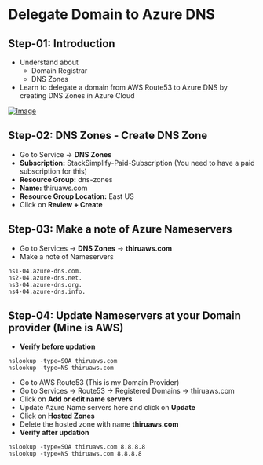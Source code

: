 # Delegate Domain to Azure DNS

## Step-01: Introduction
- Understand about
  - Domain Registrar
  - DNS Zones
- Learn to delegate a domain from AWS Route53 to Azure DNS by creating DNS Zones in Azure Cloud 

[![Image](https://www.stacksimplify.com/course-images/azure-aks-delegate-domain-to-azure-dns.png "Azure AKS Kubernetes - Masterclass")](https://www.udemy.com/course/aws-eks-kubernetes-masterclass-devops-microservices/?referralCode=257C9AD5B5AF8D12D1E1)


## Step-02: DNS Zones - Create DNS Zone
- Go to Service -> **DNS Zones**
- **Subscription:** StackSimplify-Paid-Subscription (You need to have a paid subscription for this)
- **Resource Group:** dns-zones
- **Name:** thiruaws.com
- **Resource Group Location:** East US
- Click on **Review + Create**

## Step-03: Make a note of Azure Nameservers
- Go to Services -> **DNS Zones** -> **thiruaws.com**
- Make a note of Nameservers
```
ns1-04.azure-dns.com.
ns2-04.azure-dns.net.
ns3-04.azure-dns.org.
ns4-04.azure-dns.info.
```

## Step-04: Update Nameservers at your Domain provider (Mine is AWS)
- **Verify before updation**
```
nslookup -type=SOA thiruaws.com
nslookup -type=NS thiruaws.com
```
- Go to AWS Route53 (This is my Domain Provider)
- Go to Services -> Route53 -> Registered Domains -> thiruaws.com
- Click on **Add or edit name servers**
- Update Azure Name servers here and click on **Update**
- Click on **Hosted Zones**
- Delete the hosted zone with name **thiruaws.com**
- **Verify after updation**
```
nslookup -type=SOA thiruaws.com 8.8.8.8
nslookup -type=NS thiruaws.com 8.8.8.8
```
